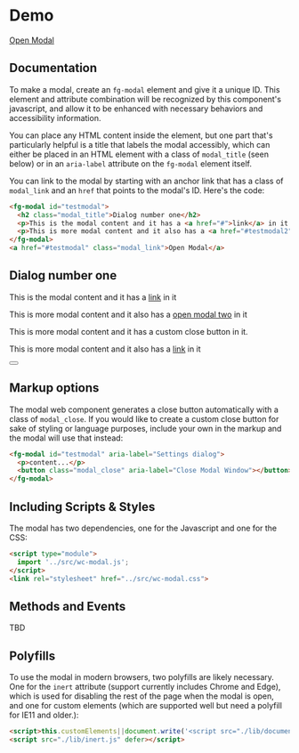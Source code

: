 ---
---

<script>this.customElements||document.write('<script src="./lib/document-register-element.js"><\x2fscript>');</script>
<script src="./lib/inert.js" defer></script>

<script type="module">
  import '../src/wc-modal.js';
</script>
<link rel="stylesheet" href="../src/wc-modal.css">


# Demo

<a href="#testmodal" class="modal_link">Open Modal</a>


## Documentation

To make a modal, create an `fg-modal` element and give it a unique ID. This element and attribute combination will be recognized by this component's javascript, and allow it to be enhanced with necessary behaviors and accessibility information.

You can place any HTML content inside the element, but one part that's particularly helpful is a title that labels the modal accessibly, which can either be placed in an HTML element with a class of `modal_title` (seen below) or in an `aria-label` attribute on the `fg-modal` element itself. 

You can link to the modal by starting with an anchor link that has a class of `modal_link` and an `href` that points to the modal's ID. Here's the code:


```html
<fg-modal id="testmodal">
  <h2 class="modal_title">Dialog number one</h2>
  <p>This is the modal content and it has a <a href="#">link</a> in it </p>
  <p>This is more modal content and it also has a <a href="#testmodal2" class="modal_link">open modal two</a> in it </p>
</fg-modal>
<a href="#testmodal" class="modal_link">Open Modal</a>
```


<fg-modal id="testmodal">
  <h2 class="modal_title">Dialog number one</h2>
  <p>This is the modal content and it has a <a href="#">link</a> in it </p>
  <p>This is more modal content and it also has a <a href="#testmodal2" class="modal_link">open modal two</a> in it </p>
</fg-modal>


<fg-modal id="testmodal2" aria-label="Dialog number two">
  <p>This is more modal content and it has a custom close button in it. </p>
  <p>This is more modal content and it also has a <a href="#">link</a> in it </p>
  <button class="modal_close" aria-label="Close Modal Window"></button>
</fg-modal>


## Markup options

The modal web component generates a close button automatically with a class of `modal_close`. If you would like to create a custom close button for sake of styling or language purposes, include your own in the markup and the modal will use that instead:

```html
<fg-modal id="testmodal" aria-label="Settings dialog">
  <p>content...</p>
  <button class="modal_close" aria-label="Close Modal Window"></button>
</fg-modal>
```

## Including Scripts &amp; Styles

The modal has two dependencies, one for the Javascript and one for the CSS:

```html
<script type="module">
  import '../src/wc-modal.js';
</script>
<link rel="stylesheet" href="../src/wc-modal.css">
```




## Methods and Events

TBD

## Polyfills

To use the modal in modern browsers, two polyfills are likely necessary. One for the `inert` attribute (support currently includes Chrome and Edge), which is used for disabling the rest of the page when the modal is open, and one for custom elements (which are supported well but need a polyfill for IE11 and older.):

```html
<script>this.customElements||document.write('<script src="./lib/document-register-element.js"><\x2fscript>');</script>
<script src="./lib/inert.js" defer></script>
```

